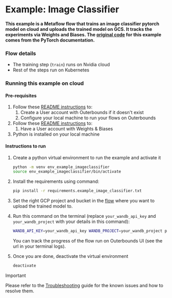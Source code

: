 # Example: Image Classifier
**This example is a Metaflow flow that trains an image classifier pytorch model on cloud and uploads the trained model on GCS. It tracks the experiments via Weights and Biases. The [original code](https://pytorch.org/tutorials/beginner/blitz/cifar10_tutorial.html) for this example comes from the PyTorch documentation.**

### Flow details
- The training step (`train`) runs on Nvidia cloud
- Rest of the steps run on Kubernetes

### Running this example on cloud
#### Pre-requisites
1. Follow these [README instructions](../../src/mozmlops/templates/README.md#most-importantly-you-need-an-account-with-outerbounds-do-not-make-this-yourself) to:
    1. Create a User account with Outerbounds if it doesn't exist
    2. Configure your local machine to run your flows on Outerbounds
2. Follow these [README instructions](../../src/mozmlops/templates/README.md#next-tracking-visualizing-and-evaluating-ml-experiments) to:
    1. Have a User account with Weights & Biases
3. Python is installed on your local machine

#### Instructions to run
1. Create a python virtual environment to run the example and activate it
    ```sh
    python -m venv env_example_imageclassifier
    source env_example_imageclassifier/bin/activate
    ```
2. Install the requirements using command:
    ```sh
    pip install -r requirements.example_image_classifier.txt
    ```
2. Set the right GCP project and bucket in the [flow](./image_classifier_flow.py) where you want to upload the trained model to.
3. Run this command on the terminal (replace `your_wandb_api_key` and `your_wandb_project` with your details in this command):
   ```sh
   WANDB_API_KEY=your_wandb_api_key WANDB_PROJECT=your_wandb_project python image_classifier_flow.py --environment=pypi run --offline False
   ```

   You can track the progress of the flow run on Outerbounds UI (see the url in your terminal logs).
4. Once you are done, deactivate the virtual environment
    ```sh
    deactivate
    ```

> [!IMPORTANT]
> Please refer to the [Troubleshooting](../../README.troubleshooting.orchestration) guide for the known issues and how to resolve them.
